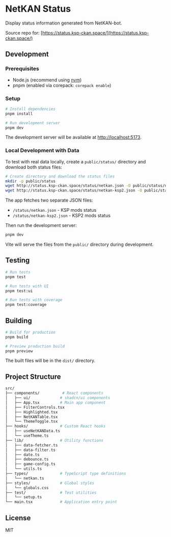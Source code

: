 # NetKAN Status

Display status information generated from NetKAN-bot.

Source repo for: [https://status.ksp-ckan.space/](https://status.ksp-ckan.space/)

## Development

### Prerequisites

- Node.js (recommend using [nvm](https://github.com/nvm-sh/nvm))
- pnpm (enabled via corepack: `corepack enable`)

### Setup

```sh
# Install dependencies
pnpm install

# Run development server
pnpm dev
```

The development server will be available at <http://localhost:5173>.

### Local Development with Data

To test with real data locally, create a `public/status/` directory and download both status files:

```sh
# Create directory and download the status files
mkdir -p public/status
wget http://status.ksp-ckan.space/status/netkan.json -O public/status/netkan.json
wget http://status.ksp-ckan.space/status/netkan-ksp2.json -O public/status/netkan-ksp2.json
```

The app fetches two separate JSON files:

- `/status/netkan.json` - KSP mods status
- `/status/netkan-ksp2.json` - KSP2 mods status

Then run the development server:

```sh
pnpm dev
```

Vite will serve the files from the `public/` directory during development.

## Testing

```sh
# Run tests
pnpm test

# Run tests with UI
pnpm test:ui

# Run tests with coverage
pnpm test:coverage
```

## Building

```sh
# Build for production
pnpm build

# Preview production build
pnpm preview
```

The built files will be in the `dist/` directory.

## Project Structure

```sh
src/
├── components/          # React components
│   ├── ui/             # shadcn/ui components
│   ├── App.tsx         # Main app component
│   ├── FilterControls.tsx
│   ├── Highlighted.tsx
│   ├── NetKANTable.tsx
│   └── ThemeToggle.tsx
├── hooks/              # Custom React hooks
│   ├── useNetKANData.ts
│   └── useTheme.ts
├── lib/                # Utility functions
│   ├── data-fetcher.ts
│   ├── data-filter.ts
│   ├── date.ts
│   ├── debounce.ts
│   ├── game-config.ts
│   └── utils.ts
├── types/              # TypeScript type definitions
│   └── netkan.ts
├── styles/             # Global styles
│   └── globals.css
├── test/               # Test utilities
│   └── setup.ts
└── main.tsx            # Application entry point
```

## License

MIT
